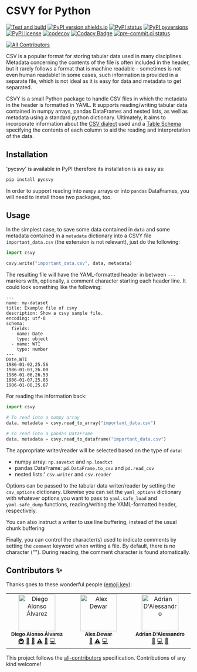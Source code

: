 # CSVY for Python

[![Test and build](https://github.com/ImperialCollegeLondon/csvy/actions/workflows/ci.yml/badge.svg)](https://github.com/ImperialCollegeLondon/csvy/actions/workflows/ci.yml)
[![PyPI version shields.io](https://img.shields.io/pypi/v/pycsvy.svg)](https://pypi.python.org/pypi/pycsvy/)
[![PyPI status](https://img.shields.io/pypi/status/pycsvy.svg)](https://pypi.python.org/pypi/pycsvy/)
[![PyPI pyversions](https://img.shields.io/pypi/pyversions/pycsvy.svg)](https://pypi.python.org/pypi/pycsvy/)
[![PyPI license](https://img.shields.io/pypi/l/pycsvy.svg)](https://pypi.python.org/pypi/pycsvy/)
[![codecov](https://codecov.io/gh/ImperialCollegeLondon/pycsvy/branch/develop/graph/badge.svg?token=N03KYNUD18)](https://codecov.io/gh/ImperialCollegeLondon/pycsvy)
[![Codacy Badge](https://app.codacy.com/project/badge/Grade/8d1b791b315f4814a128d94483499561)](https://app.codacy.com/gh/ImperialCollegeLondon/pycsvy/dashboard?utm_source=github.com&amp;utm_medium=referral&amp;utm_content=ImperialCollegeLondon/pycsvy&amp;utm_campaign=Badge_Grade)
[![pre-commit.ci status](https://results.pre-commit.ci/badge/github/ImperialCollegeLondon/pycsvy/develop.svg)](https://results.pre-commit.ci/latest/github/ImperialCollegeLondon/pycsvy/develop)
<!-- ALL-CONTRIBUTORS-BADGE:START - Do not remove or modify this section -->
[![All Contributors](https://img.shields.io/badge/all_contributors-3-orange.svg?style=flat-square)](#contributors-)
<!-- ALL-CONTRIBUTORS-BADGE:END -->

CSV is a popular format for storing tabular data used in many disciplines. Metadata
concerning the contents of the file is often included in the header, but it rarely
follows a format that is machine readable - sometimes is not even human readable! In
some cases, such information is provided in a separate file, which is not ideal as it is
easy for data and metadata to get separated.

CSVY is a small Python package to handle CSV files in which the metadata in the header
is formatted in YAML. It supports reading/writing tabular data contained in numpy
arrays, pandas DataFrames and nested lists, as well as metadata using a standard python
dictionary. Ultimately, it aims to incorporate information about the [CSV
dialect](https://specs.frictionlessdata.io/csv-dialect/) used and a [Table
Schema](https://specs.frictionlessdata.io/table-schema/) specifying the contents of each
column to aid the reading and interpretation of the data.

## Installation

'pycsvy' is available in PyPI therefore its installation is as easy as:

```bash
pip install pycsvy
```

In order to support reading into `numpy` arrays or into `pandas` DataFrames, you will
need to install those two packages, too.

## Usage

In the simplest case, to save some data contained in `data` and some metadata contained
in a `metadata` dictionary into a CSVY file `important_data.csv` (the extension is not
relevant), just do the following:

```python
import csvy

csvy.write("important_data.csv", data, metadata)
```

The resulting file will have the YAML-formatted header in between `---` markers with,
optionally, a comment character starting each header line. It could look something like
the following:

```text
---
name: my-dataset
title: Example file of csvy
description: Show a csvy sample file.
encoding: utf-8
schema:
  fields:
  - name: Date
    type: object
  - name: WTI
    type: number
---
Date,WTI
1986-01-02,25.56
1986-01-03,26.00
1986-01-06,26.53
1986-01-07,25.85
1986-01-08,25.87
```

For reading the information back:

```python
import csvy

# To read into a numpy array
data, metadata = csvy.read_to_array("important_data.csv")

# To read into a pandas DataFrame
data, metadata = csvy.read_to_dataframe("important_data.csv")
```

The appropriate writer/reader will be selected based on the type of `data`:

- numpy array: `np.savetxt` and `np.loadtxt`
- pandas DataFrame: `pd.DataFrame.to_csv` and `pd.read_csv`
- nested lists:' `csv.writer` and `csv.reader`

Options can be passed to the tabular data writer/reader by setting the `csv_options`
dictionary. Likewise you can set the `yaml_options` dictionary with whatever options you
want to pass to `yaml.safe_load` and `yaml.safe_dump` functions, reading/writing the
YAML-formatted header, respectively.

You can also instruct a writer to use line buffering, instead of the usual chunk buffering

Finally, you can control the character(s) used to indicate comments by setting the
`comment` keyword when writing a file. By default, there is no character (""). During reading, the comment character is found atomatically.

## Contributors ✨

Thanks goes to these wonderful people ([emoji key](https://allcontributors.org/docs/en/emoji-key)):

<!-- ALL-CONTRIBUTORS-LIST:START - Do not remove or modify this section -->
<!-- prettier-ignore-start -->
<!-- markdownlint-disable -->
<table>
  <tbody>
    <tr>
      <td align="center" valign="top" width="14.28%"><a href="https://www.imperial.ac.uk/admin-services/ict/self-service/research-support/rcs/research-software-engineering/"><img src="https://avatars.githubusercontent.com/u/6095790?v=4?s=100" width="100px;" alt="Diego Alonso Álvarez"/><br /><sub><b>Diego Alonso Álvarez</b></sub></a><br /><a href="#infra-dalonsoa" title="Infrastructure (Hosting, Build-Tools, etc)">🚇</a> <a href="#ideas-dalonsoa" title="Ideas, Planning, & Feedback">🤔</a> <a href="#maintenance-dalonsoa" title="Maintenance">🚧</a> <a href="https://github.com/ImperialCollegeLondon/pycsvy/commits?author=dalonsoa" title="Tests">⚠️</a> <a href="https://github.com/ImperialCollegeLondon/pycsvy/issues?q=author%3Adalonsoa" title="Bug reports">🐛</a> <a href="https://github.com/ImperialCollegeLondon/pycsvy/commits?author=dalonsoa" title="Code">💻</a></td>
      <td align="center" valign="top" width="14.28%"><a href="https://www.imperial.ac.uk/research-software-engineering"><img src="https://avatars.githubusercontent.com/u/23149834?v=4?s=100" width="100px;" alt="Alex Dewar"/><br /><sub><b>Alex Dewar</b></sub></a><br /><a href="#ideas-alexdewar" title="Ideas, Planning, & Feedback">🤔</a> <a href="https://github.com/ImperialCollegeLondon/pycsvy/commits?author=alexdewar" title="Tests">⚠️</a> <a href="https://github.com/ImperialCollegeLondon/pycsvy/commits?author=alexdewar" title="Code">💻</a></td>
      <td align="center" valign="top" width="14.28%"><a href="https://github.com/AdrianDAlessandro"><img src="https://avatars.githubusercontent.com/u/40875798?v=4?s=100" width="100px;" alt="Adrian D'Alessandro"/><br /><sub><b>Adrian D'Alessandro</b></sub></a><br /><a href="https://github.com/ImperialCollegeLondon/pycsvy/issues?q=author%3AAdrianDAlessandro" title="Bug reports">🐛</a> <a href="https://github.com/ImperialCollegeLondon/pycsvy/commits?author=AdrianDAlessandro" title="Code">💻</a> <a href="https://github.com/ImperialCollegeLondon/pycsvy/commits?author=AdrianDAlessandro" title="Documentation">📖</a></td>
    </tr>
  </tbody>
</table>

<!-- markdownlint-restore -->
<!-- prettier-ignore-end -->

<!-- ALL-CONTRIBUTORS-LIST:END -->

This project follows the [all-contributors](https://github.com/all-contributors/all-contributors) specification. Contributions of any kind welcome!
